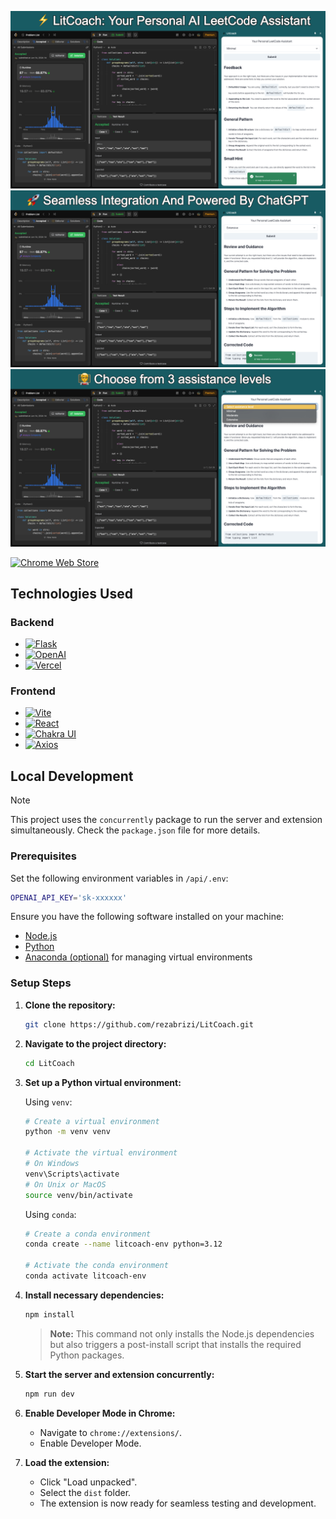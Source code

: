 <p align="center">
  <img src="assets/Preview1.jpg" alt="Sample Image 1" width="700"/>
  <img src="assets/Preview2.jpg" alt="Sample Image 2" width="700"/>
  <img src="assets/Preview3.jpeg" alt="Sample Image 3" width="700"/>
</p>

[![Chrome Web Store](https://img.shields.io/badge/Featured_on-Chrome_Web_Store-cce7e8?style=for-the-badge)](https://chromewebstore.google.com/detail/litcoach/pbkbbpmpbidfjbcapgplbdogiljdechf?hl=en&authuser=0)

## Technologies Used

### Backend

-   [![Flask](https://img.shields.io/badge/Powered_by-Flask-000000?style=for-the-badge&logo=flask)](https://flask.palletsprojects.com/)
-   [![OpenAI](https://img.shields.io/badge/Powered_by-OpenAI-FF6600?style=for-the-badge&logo=openai)](https://www.openai.com/)
-   [![Vercel](https://img.shields.io/badge/Deployed_on-Vercel-000000?style=for-the-badge&logo=vercel)](https://vercel.com/)

### Frontend

-   [![Vite](https://img.shields.io/badge/Powered_by-Vite-646CFF?style=for-the-badge&logo=vite)](https://vitejs.dev/)
-   [![React](https://img.shields.io/badge/Powered_by-React-61DAFB?style=for-the-badge&logo=react)](https://reactjs.org/)
-   [![Chakra UI](https://img.shields.io/badge/Styled_with-Chakra_UI-319795?style=for-the-badge&logo=chakra-ui)](https://chakra-ui.com/)
-   [![Axios](https://img.shields.io/badge/HTTP_requests_with-Axios-009688?style=for-the-badge&logo=axios)](https://www.npmjs.com/package/axios/)

## Local Development

> [!NOTE]  
> This project uses the `concurrently` package to run the server and extension simultaneously. Check the `package.json` file for more details.

### Prerequisites

Set the following environment variables in `/api/.env`:

```bash
OPENAI_API_KEY='sk-xxxxxx'
```

Ensure you have the following software installed on your machine:

-   [Node.js](https://nodejs.org/)
-   [Python](https://www.python.org/)
-   [Anaconda (optional)](https://www.anaconda.com/products/distribution) for managing virtual environments

### Setup Steps

1. **Clone the repository:**

    ```bash
    git clone https://github.com/rezabrizi/LitCoach.git
    ```

2. **Navigate to the project directory:**

    ```bash
    cd LitCoach
    ```

3. **Set up a Python virtual environment:**

    Using `venv`:

    ```bash
    # Create a virtual environment
    python -m venv venv

    # Activate the virtual environment
    # On Windows
    venv\Scripts\activate
    # On Unix or MacOS
    source venv/bin/activate
    ```

    Using `conda`:

    ```bash
    # Create a conda environment
    conda create --name litcoach-env python=3.12

    # Activate the conda environment
    conda activate litcoach-env
    ```

4. **Install necessary dependencies:**

    ```bash
    npm install
    ```

    > **Note:** This command not only installs the Node.js dependencies but also triggers a post-install script that installs the required Python packages.

5. **Start the server and extension concurrently:**

    ```bash
    npm run dev
    ```

6. **Enable Developer Mode in Chrome:**

    - Navigate to `chrome://extensions/`.
    - Enable Developer Mode.

7. **Load the extension:**

    - Click "Load unpacked".
    - Select the `dist` folder.
    - The extension is now ready for seamless testing and development.
